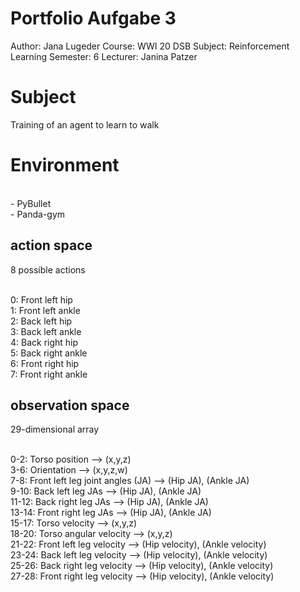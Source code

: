 # Portfolio Aufgabe 3

Author: Jana Lugeder
Course: WWI 20 DSB
Subject: Reinforcement Learning
Semester: 6
Lecturer: Janina Patzer

# Subject

Training of an agent to learn to walk

# Environment

<br>- PyBullet
<br>- Panda-gym

## action space

8 possible actions

<br>0: Front left hip
<br>1: Front left ankle
<br>2: Back left hip
<br>3: Back left ankle
<br>4: Back right hip
<br>5: Back right ankle
<br>6: Front right hip
<br>7: Front right ankle

## observation space

29-dimensional array

<br>0-2: Torso position --> (x,y,z)
<br>3-6: Orientation --> (x,y,z,w)
<br>7-8: Front left leg joint angles (JA) --> (Hip JA), (Ankle JA)
<br>9-10: Back left leg JAs --> (Hip JA), (Ankle JA)
<br>11-12: Back right leg JAs --> (Hip JA), (Ankle JA)
<br>13-14: Front right leg JAs --> (Hip JA), (Ankle JA)
<br>15-17: Torso velocity --> (x,y,z)
<br>18-20: Torso angular velocity --> (x,y,z)
<br>21-22: Front left leg velocity --> (Hip velocity), (Ankle velocity)
<br>23-24: Back left leg velocity --> (Hip velocity), (Ankle velocity)
<br>25-26: Back right leg velocity --> (Hip velocity), (Ankle velocity)
<br>27-28: Front right leg velocity --> (Hip velocity), (Ankle velocity)
